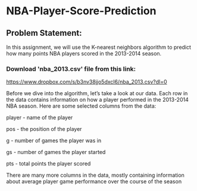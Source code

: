 # NBA-Player-Score-Prediction

## Problem Statement:
In this assignment, we will use the K-nearest neighbors algorithm to predict how many points NBA players scored in the 2013-2014 season.

### Download 'nba_2013.csv' file from this link:
https://www.dropbox.com/s/b3nv38jjo5dxcl6/nba_2013.csv?dl=0

Before we dive into the algorithm, let’s take a look at our data. Each row in the data contains information on how a player performed in the 2013-2014 NBA season. Here are some selected columns from the data:

player - name of the player

pos - the position of the player

g - number of games the player was in

gs - number of games the player started

pts - total points the player scored

There are many more columns in the data, mostly containing information about average player game performance over the course of the season

